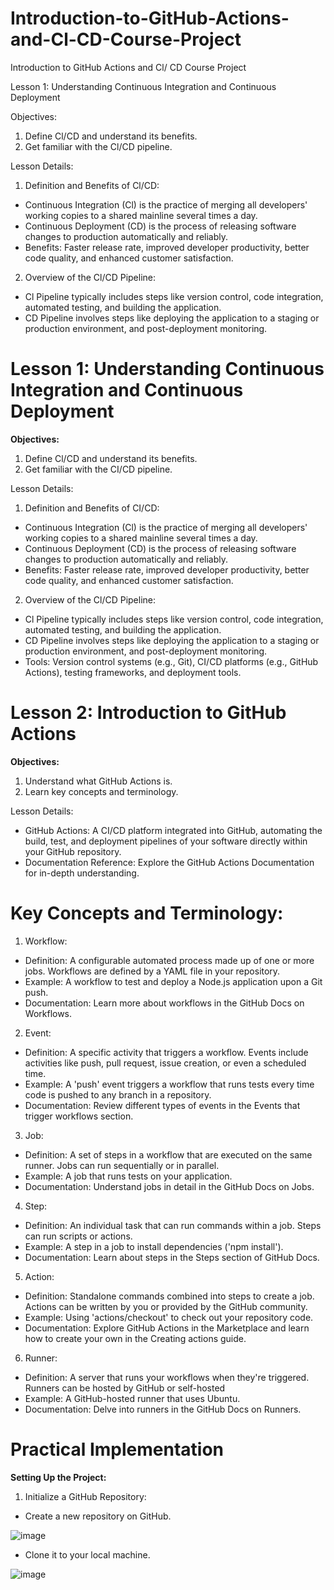 # Introduction-to-GitHub-Actions-and-Cl-CD-Course-Project
Introduction to GitHub Actions and Cl/ CD Course Project


Lesson 1: Understanding Continuous Integration and Continuous Deployment


Objectives:

1. ﻿﻿﻿Define Cl/CD and understand its benefits.
2. ﻿﻿﻿Get familiar with the Cl/CD pipeline.

Lesson Details:

1. Definition and Benefits of Cl/CD:

- Continuous Integration (Cl) is the practice of merging all developers' working copies to a shared mainline several times a day.
- Continuous Deployment (CD) is the process of releasing software changes to production automatically and reliably.
- Benefits: Faster release rate, improved developer productivity, better code quality, and enhanced customer satisfaction.

2. Overview of the Cl/CD Pipeline:

- Cl Pipeline typically includes steps like version control, code integration, automated testing, and building the application.
- CD Pipeline involves steps like deploying the application to a staging or production environment, and post-deployment monitoring.



# Lesson 1: Understanding Continuous Integration and Continuous Deployment

**Objectives:**

1. ﻿﻿﻿Define Cl/CD and understand its benefits.
2. ﻿﻿﻿Get familiar with the CI/CD pipeline.


Lesson Details:

1. Definition and Benefits of CI/CD:

- Continuous Integration (Cl) is the practice of merging all developers' working copies to a shared mainline several times a day.
- Continuous Deployment (CD) is the process of releasing software changes to production automatically and reliably.
- Benefits: Faster release rate, improved developer productivity, better code quality, and enhanced customer satisfaction.

2. Overview of the Cl/CD Pipeline:

- Cl Pipeline typically includes steps like version control, code integration, automated testing, and building the application.
- CD Pipeline involves steps like deploying the application to a staging or production environment, and post-deployment monitoring.
- Tools: Version control systems (e.g., Git), CI/CD platforms (e.g., GitHub Actions), testing frameworks, and deployment tools.

# Lesson 2: Introduction to GitHub Actions

**Objectives:**

1. ﻿﻿﻿Understand what GitHub Actions is.
2. ﻿﻿﻿Learn key concepts and terminology.

Lesson Details:

- GitHub Actions: A CI/CD platform integrated into GitHub, automating the build, test, and deployment pipelines of your software directly within your GitHub repository.
- Documentation Reference: Explore the GitHub Actions Documentation for in-depth understanding.


# Key Concepts and Terminology:

1. Workflow:
- Definition: A configurable automated process made up of one or more jobs. Workflows are defined by a YAML file in your repository.
- Example: A workflow to test and deploy a Node.js application upon a Git push.
- Documentation: Learn more about workflows in the GitHub Docs on Workflows.

2. Event:
- Definition: A specific activity that triggers a workflow. Events include activities like push, pull request, issue creation, or even a scheduled time.
- Example: A 'push' event triggers a workflow that runs tests every time code is pushed to any branch in a repository.
- Documentation: Review different types of events in the Events that trigger workflows section.

3. Job:
- Definition: A set of steps in a workflow that are executed on the same runner. Jobs can run sequentially or in parallel.
- Example: A job that runs tests on your application.
- Documentation: Understand jobs in detail in the GitHub Docs on Jobs.

4. Step:
- Definition: An individual task that can run commands within a job. Steps can run scripts or actions.
- Example: A step in a job to install dependencies ('npm install').
- Documentation: Learn about steps in the Steps section of GitHub Docs.
  
5. Action:
- Definition: Standalone commands combined into steps to create a job. Actions can be written by you or provided by the GitHub community.
- Example: Using 'actions/checkout' to check out your repository code.
- Documentation: Explore GitHub Actions in the Marketplace and learn how to create your own in the Creating actions guide.

6. Runner:
- Definition: A server that runs your workflows when they're triggered. Runners can be hosted by GitHub or self-hosted
- Example: A GitHub-hosted runner that uses Ubuntu.
- Documentation: Delve into runners in the GitHub Docs on Runners.

# Practical Implementation

**Setting Up the Project:**

1. Initialize a GitHub Repository:

- Create a new repository on GitHub.

![image](https://github.com/user-attachments/assets/fb943f2e-8cc4-46c5-96a4-825a2fd1b0f4)

- Clone it to your local machine.


![image](https://github.com/user-attachments/assets/8b5cf9c9-0bc3-4280-9a0e-0e3ba0de7ced)



